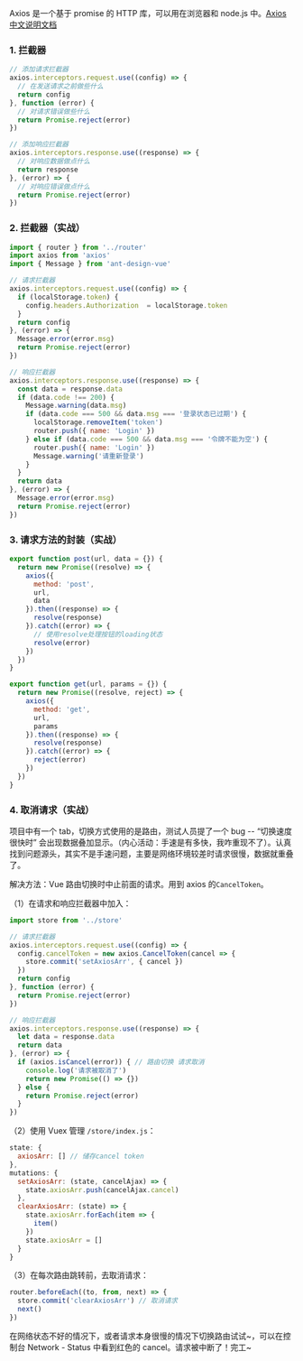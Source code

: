 Axios 是一个基于 promise 的 HTTP 库，可以用在浏览器和 node.js 中。[Axios 中文说明文档](https://www.kancloud.cn/yunye/axios/234845)

### 1. 拦截器

```js
// 添加请求拦截器
axios.interceptors.request.use((config) => {
  // 在发送请求之前做些什么
  return config
}, function (error) {
  // 对请求错误做些什么
  return Promise.reject(error)
})

// 添加响应拦截器
axios.interceptors.response.use((response) => {
  // 对响应数据做点什么
  return response
}, (error) => {
  // 对响应错误做点什么
  return Promise.reject(error)
})

```

### 2. 拦截器（实战）

```js
import { router } from '../router'
import axios from 'axios'
import { Message } from 'ant-design-vue'

// 请求拦截器
axios.interceptors.request.use((config) => {
  if (localStorage.token) {
    config.headers.Authorization  = localStorage.token
  }
  return config
}, (error) => {
  Message.error(error.msg)
  return Promise.reject(error)
})

// 响应拦截器
axios.interceptors.response.use((response) => {
  const data = response.data
  if (data.code !== 200) {
    Message.warning(data.msg)  
    if (data.code === 500 && data.msg === '登录状态已过期') {
      localStorage.removeItem('token')
      router.push({ name: 'Login' })
    } else if (data.code === 500 && data.msg === '令牌不能为空') {
      router.push({ name: 'Login' })
      Message.warning('请重新登录')
    } 
  } 
  return data
}, (error) => {
  Message.error(error.msg)
  return Promise.reject(error)
})
```

### 3. 请求方法的封装（实战）

```js
export function post(url, data = {}) {
  return new Promise((resolve) => {
    axios({
      method: 'post',
      url,
      data
    }).then((response) => {
      resolve(response)
    }).catch((error) => {
      // 使用resolve处理按钮的loading状态
      resolve(error)
    })
  })
}

export function get(url, params = {}) {
  return new Promise((resolve, reject) => {
    axios({
      method: 'get',
      url,
      params
    }).then((response) => {
      resolve(response)
    }).catch((error) => {
      reject(error)
    })
  })
}
```

### 4. 取消请求（实战）

项目中有一个 tab，切换方式使用的是路由，测试人员提了一个 bug -- “切换速度很快时” 会出现数据叠加显示。（内心活动：手速是有多快，我咋重现不了）。认真找到问题源头，其实不是手速问题，主要是网络环境较差时请求很慢，数据就重叠了。

解决方法：Vue 路由切换时中止前面的请求。用到 axios 的`CancelToken`。

（1）在请求和响应拦截器中加入：

```js
import store from '../store'

// 请求拦截器
axios.interceptors.request.use((config) => {
  config.cancelToken = new axios.CancelToken(cancel => {
    store.commit('setAxiosArr', { cancel })
  })
  return config
}, function (error) {
  return Promise.reject(error)
})

// 响应拦截器
axios.interceptors.response.use((response) => {
  let data = response.data
  return data
}, (error) => {
  if (axios.isCancel(error)) { // 路由切换 请求取消
    console.log('请求被取消了')
    return new Promise(() => {})
  } else {
    return Promise.reject(error)
  }
})
```

（2）使用 Vuex 管理 `/store/index.js`：

```js
state: {
  axiosArr: [] // 储存cancel token
},
mutations: {
  setAxiosArr: (state, cancelAjax) => {
    state.axiosArr.push(cancelAjax.cancel)
  },
  clearAxiosArr: (state) => {
    state.axiosArr.forEach(item => {
      item()
    })
    state.axiosArr = []
  }
}
```

（3）在每次路由跳转前，去取消请求：

```js
router.beforeEach((to, from, next) => {
  store.commit('clearAxiosArr') // 取消请求
  next()
})
```

在网络状态不好的情况下，或者请求本身很慢的情况下切换路由试试~，可以在控制台 Network - Status 中看到红色的 cancel。请求被中断了！完工~
